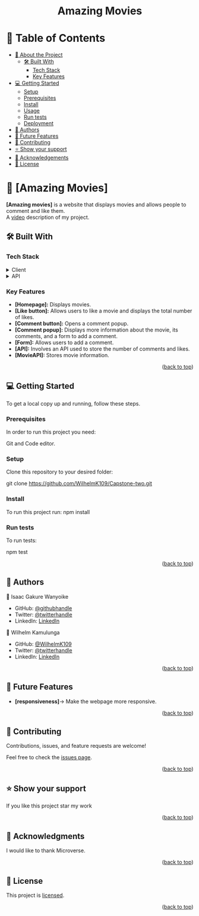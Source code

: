 <a name="readme-top"></a>



<div align="center">
  

  <h1><b>Amazing Movies</b></h1>

</div>



# 📗 Table of Contents

- [📖 About the Project](#about-project)
  - [🛠 Built With](#built-with)
    - [Tech Stack](#tech-stack)
    - [Key Features](#key-features)
- [💻 Getting Started](#getting-started)
  - [Setup](#setup)
  - [Prerequisites](#prerequisites)
  - [Install](#install)
  - [Usage](#usage)
  - [Run tests](#run-tests)
  - [Deployment](#triangular_flag_on_post-deployment)
- [👥 Authors](#authors)
- [🔭 Future Features](#future-features)
- [🤝 Contributing](#contributing)
- [⭐️ Show your support](#support)
- [🙏 Acknowledgements](#acknowledgements)
- [📝 License](#license)



# 📖 [Amazing Movies] <a name="about-project"></a>



**[Amazing movies]** is a website that displays movies and allows people to comment and like them.<br>
A [video](https://drive.google.com/file/d/1Bqy-7lI8FlR2BpMVnnOxnO-6Gp-BHTtE/view?usp=share_link) description of my project.
## 🛠 Built With <a name="built-with"></a>

### Tech Stack <a name="tech-stack"></a>



<details>
  <summary>Client</summary>
  <ul>
    <li><a href="https://www.quackit.com/html/codes/html_code_library.cfm">Html</a></li>
    <li><a href="https://www.w3docs.com/course/css-the-complete-guide-2020-incl-flexbox-grid-sass">css</a></li>
    <li><a href="https://www.javascript.com/">Javascript</a></li>
  </ul>
</details>

<details>
  <summary>API</summary>
  <ul>
    <li><a href="https://www.tvmaze.com/api">TVMAZE</a></li>
    <li><a href="https://microverse.notion.site/Involvement-API-869e60b5ad104603aa6db59e08150270">Involvement API</a></li>
  </ul>
</details>



### Key Features <a name="key-features"></a>



- **[Homepage]:** Displays movies.
- **[Like button]:** Allows users to like a movie and displays the total number of likes.
- **[Comment button]:** Opens a comment popup.
- **[Comment popup]:** Displays more information about the movie, its comments, and a form to add a comment.
- **[Form]:** Allows users to add a comment.
- **[API]:** Involves an API used to store the number of comments and likes.
- **[MovieAPI]:** Stores movie information.





<p align="right">(<a href="#readme-top">back to top</a>)</p>



## 💻 Getting Started <a name="getting-started"></a>



To get a local copy up and running, follow these steps.

### Prerequisites

In order to run this project you need:

 Git and Code editor.
### Setup

Clone this repository to your desired folder:

git clone https://github.com/WilhelmK109/Capstone-two.git

### Install

To run this project run:
npm install

### Run tests

To run tests:

npm test
 


<p align="right">(<a href="#readme-top">back to top</a>)</p>



## 👥 Authors <a name="authors"></a>



👤  Isaac Gakure Wanyoike

 - GitHub: [@githubhandle](https://github.com/gaks1)
 - Twitter: [@twitterhandle](https://twitter.com/bopplov)
-  LinkedIn: [LinkedIn](https://www.linkedin.com/in/isaac-wanyoike-1841a8172/)

👤  Wilhelm Kamulunga
- GitHub: [@WilhelmK109](https://github.com/WilhelmK109)
- Twitter: [@twitterhandle](https://twitter.com/ActiveK7)
- LinkedIn: [LinkedIn](https://www.linkedin.com/in/wilhelm-kamulunga-613675114/)

<p align="right">(<a href="#readme-top">back to top</a>)</p>



## 🔭 Future Features <a name="future-features"></a>



- **[responsiveness]**-> Make the webpage more responsive.




<p align="right">(<a href="#readme-top">back to top</a>)</p>


## 🤝 Contributing <a name="contributing"></a>

Contributions, issues, and feature requests are welcome!

Feel free to check the [issues page](https://github.com/WilhelmK109/Capstone-two/issues).

<p align="right">(<a href="#readme-top">back to top</a>)</p>



## ⭐️ Show your support <a name="support"></a>


If you like this project star my work

<p align="right">(<a href="#readme-top">back to top</a>)</p>


## 🙏 Acknowledgments <a name="acknowledgements"></a>



I would like to thank Microverse.

<p align="right">(<a href="#readme-top">back to top</a>)</p>

## 📝 License <a name="license"></a>

This project is  [licensed](LICENSE).


<p align="right">(<a href="#readme-top">back to top</a>)</p>
